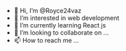 - 👋 Hi, I’m @Royce24vaz
- 👀 I’m interested in web development
- 🌱 I’m currently learning React js
- 💞️ I’m looking to collaborate on ...
- 📫 How to reach me ...

<!---
Royce24vaz/Royce24vaz is a ✨ special ✨ repository because its `README.md` (this file) appears on your GitHub profile.
You can click the Preview link to take a look at your changes.
--->
